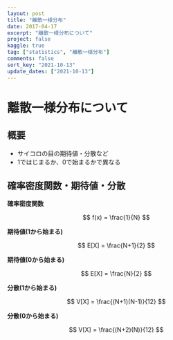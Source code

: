 ```yaml
---
layout: post
title: "離散一様分布"
date: 2017-04-17
excerpt: "離散一様分布について"
project: false
kaggle: true
tag: ["statistics", "離散一様分布"]
comments: false
sort_key: "2021-10-13"
update_dates: ["2021-10-13"]
---
```


# 離散一様分布について

## 概要
 - サイコロの目の期待値・分散など
 - 1ではじまるか、0で始まるかで異なる

## 確率密度関数・期待値・分散

**確率密度関数**  

$$
f(x) = \frac{1}{N}
$$


**期待値(1から始まる)**  

$$
E[X] = \frac{N+1}{2}
$$

**期待値(0から始まる)**  

$$
E[X] = \frac{N}{2}
$$

**分散(1から始まる)**  

$$
V[X] = \frac{(N+1)(N-1)}{12}
$$

**分散(0から始まる)**  

$$
V[X] = \frac{(N+2)(N)}{12}
$$

